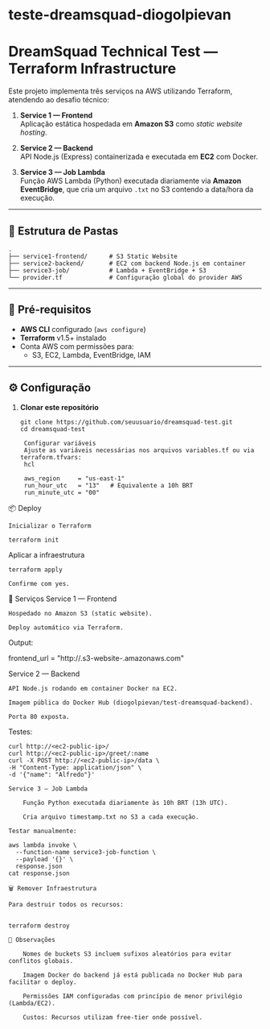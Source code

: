 # teste-dreamsquad-diogolpievan

# DreamSquad Technical Test — Terraform Infrastructure

Este projeto implementa três serviços na AWS utilizando Terraform, atendendo ao desafio técnico:

1. **Service 1 — Frontend**  
   Aplicação estática hospedada em **Amazon S3** como _static website hosting_.

2. **Service 2 — Backend**  
   API Node.js (Express) containerizada e executada em **EC2** com Docker.

3. **Service 3 — Job Lambda**  
   Função AWS Lambda (Python) executada diariamente via **Amazon EventBridge**, que cria um arquivo `.txt` no S3 contendo a data/hora da execução.

---

## 📂 Estrutura de Pastas

```
.
├── service1-frontend/      # S3 Static Website
├── service2-backend/       # EC2 com backend Node.js em container
├── service3-job/           # Lambda + EventBridge + S3
└── provider.tf             # Configuração global do provider AWS
```
---

## 🚀 Pré-requisitos

- **AWS CLI** configurado (`aws configure`)
- **Terraform** v1.5+ instalado
- Conta AWS com permissões para:
  - S3, EC2, Lambda, EventBridge, IAM

---

## ⚙️ Configuração

1. **Clonar este repositório**
   ```
   git clone https://github.com/seuusuario/dreamsquad-test.git
   cd dreamsquad-test

    Configurar variáveis
    Ajuste as variáveis necessárias nos arquivos variables.tf ou via terraform.tfvars:
    hcl

    aws_region     = "us-east-1"
    run_hour_utc   = "13"   # Equivalente a 10h BRT
    run_minute_utc = "00"

📦 Deploy

    Inicializar o Terraform

    terraform init

Aplicar a infraestrutura

    terraform apply

    Confirme com yes.

📌 Serviços
Service 1 — Frontend

    Hospedado no Amazon S3 (static website).

    Deploy automático via Terraform.

Output:

frontend_url = "http://<bucket-name>.s3-website-<region>.amazonaws.com"

Service 2 — Backend

    API Node.js rodando em container Docker na EC2.

    Imagem pública do Docker Hub (diogolpievan/test-dreamsquad-backend).

    Porta 80 exposta.

Testes:
```
curl http://<ec2-public-ip>/
curl http://<ec2-public-ip>/greet/:name
curl -X POST http://<ec2-public-ip>/data \
-H "Content-Type: application/json" \
-d '{"name": "Alfredo"}'

Service 3 — Job Lambda

    Função Python executada diariamente às 10h BRT (13h UTC).

    Cria arquivo timestamp.txt no S3 a cada execução.

Testar manualmente:

aws lambda invoke \
  --function-name service3-job-function \
  --payload '{}' \
  response.json
cat response.json

🗑 Remover Infraestrutura

Para destruir todos os recursos:


terraform destroy

📝 Observações

    Nomes de buckets S3 incluem sufixos aleatórios para evitar conflitos globais.

    Imagem Docker do backend já está publicada no Docker Hub para facilitar o deploy.

    Permissões IAM configuradas com princípio de menor privilégio (Lambda/EC2).

    Custos: Recursos utilizam free-tier onde possível.
